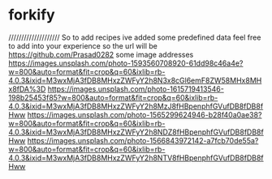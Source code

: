 # forkify
////////////////////
So to add recipes ive added some predefined data feel free to add into your experience
so the url will be
https://github.com/Prasad0282
some image addresses
https://images.unsplash.com/photo-1593560708920-61dd98c46a4e?w=800&auto=format&fit=crop&q=60&ixlib=rb-4.0.3&ixid=M3wxMjA3fDB8MHxzZWFyY2h8N3x8cGl6emF8ZW58MHx8MHx8fDA%3D
https://images.unsplash.com/photo-1615719413546-198b25453f85?w=800&auto=format&fit=crop&q=60&ixlib=rb-4.0.3&ixid=M3wxMjA3fDB8MHxzZWFyY2h8MzJ8fHBpenphfGVufDB8fDB8fHww
https://images.unsplash.com/photo-1565299624946-b28f40a0ae38?w=800&auto=format&fit=crop&q=60&ixlib=rb-4.0.3&ixid=M3wxMjA3fDB8MHxzZWFyY2h8NDZ8fHBpenphfGVufDB8fDB8fHww
https://images.unsplash.com/photo-1566843972142-a7fcb70de55a?w=800&auto=format&fit=crop&q=60&ixlib=rb-4.0.3&ixid=M3wxMjA3fDB8MHxzZWFyY2h8NTV8fHBpenphfGVufDB8fDB8fHww
